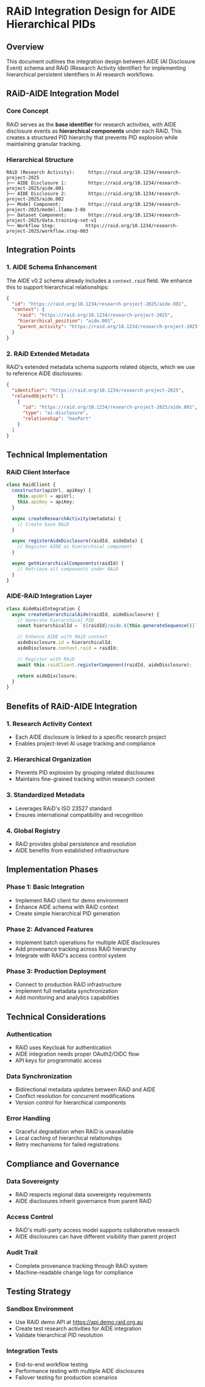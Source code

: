 # RAiD Integration Design for AIDE Hierarchical PIDs

## Overview

This document outlines the integration design between AIDE (AI Disclosure Event) schema and RAiD (Research Activity Identifier) for implementing hierarchical persistent identifiers in AI research workflows.

## RAiD-AIDE Integration Model

### Core Concept

RAiD serves as the **base identifier** for research activities, with AIDE disclosure events as **hierarchical components** under each RAiD. This creates a structured PID hierarchy that prevents PID explosion while maintaining granular tracking.

### Hierarchical Structure

```
RAiD (Research Activity):     https://raid.org/10.1234/research-project-2025
├── AIDE Disclosure 1:        https://raid.org/10.1234/research-project-2025/aide.001
├── AIDE Disclosure 2:        https://raid.org/10.1234/research-project-2025/aide.002
├── Model Component:          https://raid.org/10.1234/research-project-2025/model.llama-3-8b
├── Dataset Component:        https://raid.org/10.1234/research-project-2025/data.training-set-v1
└── Workflow Step:           https://raid.org/10.1234/research-project-2025/workflow.step-003
```

## Integration Points

### 1. AIDE Schema Enhancement

The AIDE v0.2 schema already includes a `context.raid` field. We enhance this to support hierarchical relationships:

```json
{
  "id": "https://raid.org/10.1234/research-project-2025/aide.001",
  "context": {
    "raid": "https://raid.org/10.1234/research-project-2025",
    "hierarchical_position": "aide.001",
    "parent_activity": "https://raid.org/10.1234/research-project-2025"
  }
}
```

### 2. RAiD Extended Metadata

RAiD's extended metadata schema supports related objects, which we use to reference AIDE disclosures:

```json
{
  "identifier": "https://raid.org/10.1234/research-project-2025",
  "relatedObjects": [
    {
      "id": "https://raid.org/10.1234/research-project-2025/aide.001",
      "type": "ai-disclosure",
      "relationship": "hasPart"
    }
  ]
}
```

## Technical Implementation

### RAiD Client Interface

```javascript
class RaidClient {
  constructor(apiUrl, apiKey) {
    this.apiUrl = apiUrl;
    this.apiKey = apiKey;
  }

  async createResearchActivity(metadata) {
    // Create base RAiD
  }

  async registerAideDisclosure(raidId, aideData) {
    // Register AIDE as hierarchical component
  }

  async getHierarchicalComponents(raidId) {
    // Retrieve all components under RAiD
  }
}
```

### AIDE-RAiD Integration Layer

```javascript
class AideRaidIntegration {
  async createHierarchicalAide(raidId, aideDisclosure) {
    // Generate hierarchical PID
    const hierarchicalId = `${raidId}/aide.${this.generateSequence()}`;

    // Enhance AIDE with RAiD context
    aideDisclosure.id = hierarchicalId;
    aideDisclosure.context.raid = raidId;

    // Register with RAiD
    await this.raidClient.registerComponent(raidId, aideDisclosure);

    return aideDisclosure;
  }
}
```

## Benefits of RAiD-AIDE Integration

### 1. Research Activity Context
- Each AIDE disclosure is linked to a specific research project
- Enables project-level AI usage tracking and compliance

### 2. Hierarchical Organization
- Prevents PID explosion by grouping related disclosures
- Maintains fine-grained tracking within research context

### 3. Standardized Metadata
- Leverages RAiD's ISO 23527 standard
- Ensures international compatibility and recognition

### 4. Global Registry
- RAiD provides global persistence and resolution
- AIDE benefits from established infrastructure

## Implementation Phases

### Phase 1: Basic Integration
- Implement RAiD client for demo environment
- Enhance AIDE schema with RAiD context
- Create simple hierarchical PID generation

### Phase 2: Advanced Features
- Implement batch operations for multiple AIDE disclosures
- Add provenance tracking across RAiD hierarchy
- Integrate with RAiD's access control system

### Phase 3: Production Deployment
- Connect to production RAiD infrastructure
- Implement full metadata synchronization
- Add monitoring and analytics capabilities

## Technical Considerations

### Authentication
- RAiD uses Keycloak for authentication
- AIDE integration needs proper OAuth2/OIDC flow
- API keys for programmatic access

### Data Synchronization
- Bidirectional metadata updates between RAiD and AIDE
- Conflict resolution for concurrent modifications
- Version control for hierarchical components

### Error Handling
- Graceful degradation when RAiD is unavailable
- Local caching of hierarchical relationships
- Retry mechanisms for failed registrations

## Compliance and Governance

### Data Sovereignty
- RAiD respects regional data sovereignty requirements
- AIDE disclosures inherit governance from parent RAiD

### Access Control
- RAiD's multi-party access model supports collaborative research
- AIDE disclosures can have different visibility than parent project

### Audit Trail
- Complete provenance tracking through RAiD system
- Machine-readable change logs for compliance

## Testing Strategy

### Sandbox Environment
- Use RAiD demo API at https://api.demo.raid.org.au
- Create test research activities for AIDE integration
- Validate hierarchical PID resolution

### Integration Tests
- End-to-end workflow testing
- Performance testing with multiple AIDE disclosures
- Failover testing for production scenarios